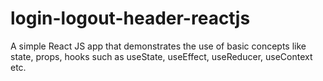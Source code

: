 # login-logout-header-reactjs
A simple React JS app that demonstrates the use of basic concepts like state, props, hooks such as useState, useEffect, useReducer, useContext etc. 
